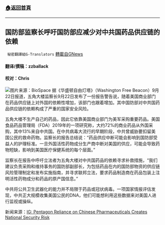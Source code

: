 ###  [:house:返回首頁](https://github.com/ourhimalayas/txt)
---


## 国防部监察长呼吁国防部应减少对中共国药品供应链的依赖
` 秘密翻譯組G-Translators` [轉載自GNews](https://gnews.org/zh-hans/1549601/)

#### 翻译/撰稿：zzballack

#### 校对：Chris
![](https://assets.gnews.org/wp-content/uploads/2021/09/图片1-2-4.jpg)图片来源：BioSpace
据《华盛顿自由灯塔》（Washington Free Beacon）9月22日报道，五角大楼监察长9月22日发布了一份报告警告说，随着美国商业部门在药品供应链上对外国的依赖性增加，该部门也跟着增加。其中国防部对中共国药品供应链的依赖构成了严重的国家安全风险。

五角大楼不生产自己的药品，因此它依靠美国商业部门为美军采购重要药品。美国食品药品管理局（FDA）2019年的一项研究称，大约72%的商业药品从外国采购，其中13%来自中共国。在中共病毒大流行的早期阶段，中共曾威胁要扣留美国公民的救命药物。监察长的报告总结说：“药品供应中断可能会影响到国防部受益人的护理标准。一旦外国活性药物成分生产商中断对美国的供应，可能会导致药物短缺，影响到美国医疗保健系统的每个层面。”

监察长在报告中呼吁立法者为五角大楼对中共国药品的依赖寻求补救措施，“我们建议负责采购和维持事务的国防部副部长，为包括药品在内的国防部物资的供应链风险管理制定和发布实施指南，并寻求联邦立法，要求药品制造商在药品包装上注明活性药物成分和药品的原产国信息。”

中共将公共卫生武器化的能力并不局限于药品或冠状病毒。一项国家情报评估发现，中共正大规模收集美国公民的DNA，他们可能想利用这些数据来对美国人进行监视或操纵。

新闻来源：[IG: Pentagon Reliance on Chinese Pharmaceuticals Creates National Security Risk](https://freebeacon.com/national-security/ig-pentagon-reliance-on-chinese-pharmaceuticals-creates-national-security-risk/)
